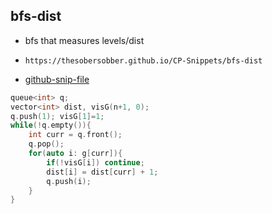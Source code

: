 
## bfs-dist

- bfs that measures levels/dist
- ```
  https://thesobersobber.github.io/CP-Snippets/bfs-dist
  ```
- [github-snip-file](https://github.com/theSoberSobber/CP-Snippets/blob/main/snippets.json#L793)

```cpp
queue<int> q;
vector<int> dist, visG(n+1, 0);
q.push(1); visG[1]=1;
while(!q.empty()){
    int curr = q.front();
    q.pop();
    for(auto i: g[curr]){
        if(!visG[i]) continue;
        dist[i] = dist[curr] + 1;
        q.push(i);
    }
}

```
